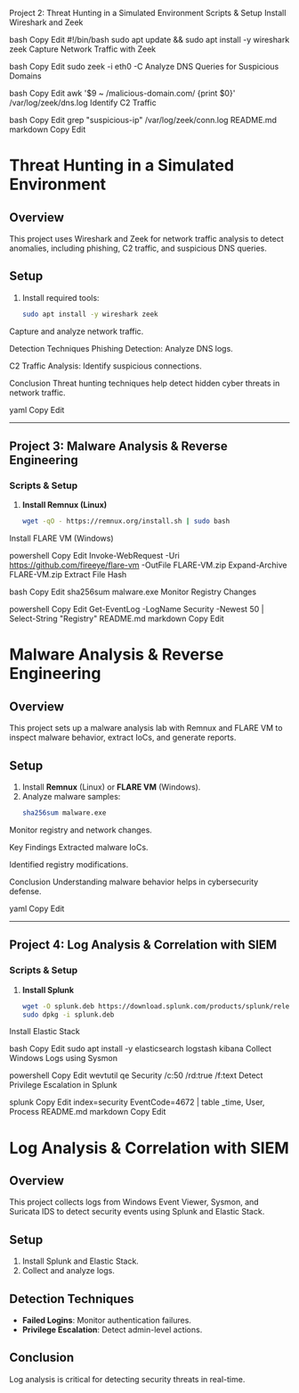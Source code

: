 Project 2: Threat Hunting in a Simulated Environment
Scripts & Setup
Install Wireshark and Zeek

bash
Copy
Edit
#!/bin/bash
sudo apt update && sudo apt install -y wireshark zeek
Capture Network Traffic with Zeek

bash
Copy
Edit
sudo zeek -i eth0 -C
Analyze DNS Queries for Suspicious Domains

bash
Copy
Edit
awk '$9 ~ /malicious-domain.com/ {print $0}' /var/log/zeek/dns.log
Identify C2 Traffic

bash
Copy
Edit
grep "suspicious-ip" /var/log/zeek/conn.log
README.md
markdown
Copy
Edit
# Threat Hunting in a Simulated Environment

## Overview
This project uses Wireshark and Zeek for network traffic analysis to detect anomalies, including phishing, C2 traffic, and suspicious DNS queries.

## Setup
1. Install required tools:
   ```bash
   sudo apt install -y wireshark zeek
Capture and analyze network traffic.

Detection Techniques
Phishing Detection: Analyze DNS logs.

C2 Traffic Analysis: Identify suspicious connections.

Conclusion
Threat hunting techniques help detect hidden cyber threats in network traffic.

yaml
Copy
Edit

---

## **Project 3: Malware Analysis & Reverse Engineering**
### **Scripts & Setup**
1. **Install Remnux (Linux)**
   ```bash
   wget -qO - https://remnux.org/install.sh | sudo bash
Install FLARE VM (Windows)

powershell
Copy
Edit
Invoke-WebRequest -Uri https://github.com/fireeye/flare-vm -OutFile FLARE-VM.zip
Expand-Archive FLARE-VM.zip
Extract File Hash

bash
Copy
Edit
sha256sum malware.exe
Monitor Registry Changes

powershell
Copy
Edit
Get-EventLog -LogName Security -Newest 50 | Select-String "Registry"
README.md
markdown
Copy
Edit
# Malware Analysis & Reverse Engineering

## Overview
This project sets up a malware analysis lab with Remnux and FLARE VM to inspect malware behavior, extract IoCs, and generate reports.

## Setup
1. Install **Remnux** (Linux) or **FLARE VM** (Windows).
2. Analyze malware samples:
   ```bash
   sha256sum malware.exe
Monitor registry and network changes.

Key Findings
Extracted malware IoCs.

Identified registry modifications.

Conclusion
Understanding malware behavior helps in cybersecurity defense.

yaml
Copy
Edit

---

## **Project 4: Log Analysis & Correlation with SIEM**
### **Scripts & Setup**
1. **Install Splunk**
   ```bash
   wget -O splunk.deb https://download.splunk.com/products/splunk/releases/latest/linux/splunk-latest-linux-2.6-amd64.deb
   sudo dpkg -i splunk.deb
Install Elastic Stack

bash
Copy
Edit
sudo apt install -y elasticsearch logstash kibana
Collect Windows Logs using Sysmon

powershell
Copy
Edit
wevtutil qe Security /c:50 /rd:true /f:text
Detect Privilege Escalation in Splunk

splunk
Copy
Edit
index=security EventCode=4672 | table _time, User, Process
README.md
markdown
Copy
Edit
# Log Analysis & Correlation with SIEM

## Overview
This project collects logs from Windows Event Viewer, Sysmon, and Suricata IDS to detect security events using Splunk and Elastic Stack.

## Setup
1. Install Splunk and Elastic Stack.
2. Collect and analyze logs.

## Detection Techniques
- **Failed Logins**: Monitor authentication failures.
- **Privilege Escalation**: Detect admin-level actions.

## Conclusion
Log analysis is critical for detecting security threats in real-time.
